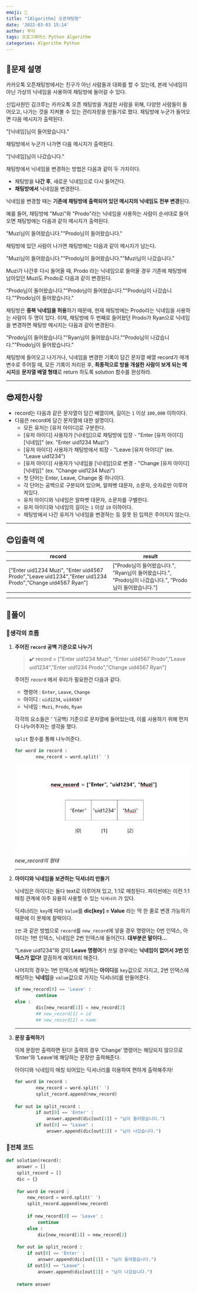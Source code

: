 ```yaml
---
emoji: 💙
title: "[Algorithm] 오픈채팅방"
date: '2022-03-03 15:14'
author: 쭈이
tags: 프로그래머스 Python Algorithm
categories: Algorithm Python
---
```


## 🤔문제 설명

카카오톡 오픈채팅방에서는 친구가 아닌 사람들과 대화를 할 수 있는데, 본래 닉네임이 아닌 가상의 닉네임을 사용하여 채팅방에 들어갈 수 있다.

신입사원인 김크루는 카카오톡 오픈 채팅방을 개설한 사람을 위해, 다양한 사람들이 들어오고, 나가는 것을 지켜볼 수 있는 관리자창을 만들기로 했다. 채팅방에 누군가 들어오면 다음 메시지가 출력된다.

"[닉네임]님이 들어왔습니다."

채팅방에서 누군가 나가면 다음 메시지가 출력된다.

"[닉네임]님이 나갔습니다."

채팅방에서 닉네임을 변경하는 방법은 다음과 같이 두 가지이다.

- 채팅방을 **나간 후**, 새로운 닉네임으로 다시 들어간다.
- **채팅방에서** 닉네임을 변경한다.

닉네임을 변경할 때는 **기존에 채팅방에 출력되어 있던 메시지의 닉네임도 전부 변경**된다.

예를 들어, 채팅방에 "Muzi"와 "Prodo"라는 닉네임을 사용하는 사람이 순서대로 들어오면 채팅방에는 다음과 같이 메시지가 출력된다.

"Muzi님이 들어왔습니다.""Prodo님이 들어왔습니다."

채팅방에 있던 사람이 나가면 채팅방에는 다음과 같이 메시지가 남는다.

"Muzi님이 들어왔습니다.""Prodo님이 들어왔습니다.""Muzi님이 나갔습니다."

Muzi가 나간후 다시 들어올 때, Prodo 라는 닉네임으로 들어올 경우 기존에 채팅방에 남아있던 Muzi도 Prodo로 다음과 같이 변경된다.

"Prodo님이 들어왔습니다.""Prodo님이 들어왔습니다.""Prodo님이 나갔습니다.""Prodo님이 들어왔습니다."

채팅방은 **중복 닉네임을 허용**하기 때문에, 현재 채팅방에는 Prodo라는 닉네임을 사용하는 사람이 두 명이 있다. 이제, 채팅방에 두 번째로 들어왔던 Prodo가 Ryan으로 닉네임을 변경하면 채팅방 메시지는 다음과 같이 변경된다.

"Prodo님이 들어왔습니다.""Ryan님이 들어왔습니다.""Prodo님이 나갔습니다.""Prodo님이 들어왔습니다."

채팅방에 들어오고 나가거나, 닉네임을 변경한 기록이 담긴 문자열 배열 record가 매개변수로 주어질 때, 모든 기록이 처리된 후, **최종적으로 방을 개설한 사람이 보게 되는 메시지**를 **문자열 배열 형태**로 return 하도록 solution 함수를 완성하라.

---

## 😎제한사항

- record는 다음과 같은 문자열이 담긴 배열이며, 길이는 `1` 이상 `100,000` 이하이다.
- 다음은 record에 담긴 문자열에 대한 설명이다.
    - 모든 유저는 [유저 아이디]로 구분한다.
    - [유저 아이디] 사용자가 [닉네임]으로 채팅방에 입장 - "Enter [유저 아이디] [닉네임]" (ex. "Enter uid1234 Muzi")
    - [유저 아이디] 사용자가 채팅방에서 퇴장 - "Leave [유저 아이디]" (ex. "Leave uid1234")
    - [유저 아이디] 사용자가 닉네임을 [닉네임]으로 변경 - "Change [유저 아이디] [닉네임]" (ex. "Change uid1234 Muzi")
    - 첫 단어는 Enter, Leave, Change 중 하나이다.
    - 각 단어는 공백으로 구분되어 있으며, 알파벳 대문자, 소문자, 숫자로만 이루어져있다.
    - 유저 아이디와 닉네임은 알파벳 대문자, 소문자를 구별한다.
    - 유저 아이디와 닉네임의 길이는 `1` 이상 `10` 이하이다.
    - 채팅방에서 나간 유저가 닉네임을 변경하는 등 잘못 된 입력은 주어지지 않는다.

---

## 😊입출력 예

| record | result |
| --- | --- |
| ["Enter uid1234 Muzi", "Enter uid4567 Prodo","Leave uid1234","Enter uid1234 Prodo","Change uid4567 Ryan"] | ["Prodo님이 들어왔습니다.", "Ryan님이 들어왔습니다.", "Prodo님이 나갔습니다.", "Prodo님이 들어왔습니다."] |

---

## 🥳풀이

### 💜**생각의 흐름**
1. **주어진 `record` 공백 기준으로 나누기**
        
    > ✔️ record = ["Enter uid1234 Muzi", "Enter uid4567 Prodo","Leave uid1234","Enter uid1234 Prodo","Change uid4567 Ryan"]   
    

    주어진 `record` 에서 우리가 필요한건 다음과 같다.
        
    - 명령어 : `Enter`, `Leave`, `Change`
    - 아이디 : `uid1234`, `uid4567`
    - 닉네임 : `Muzi`, `Prodo`, `Ryan`
        
    각각의 요소들은 ‘ ‘(공백) 기준으로 문자열에 들어있는데, 이를 사용하기 위해 먼저 다 나누어주자는 생각을 했다.
        
     `split` 함수를 통해 나누어준다.
        
    ```python
    for word in record :
            new_record = word.split(' ')
    ```
        
    ![new_record의 형태](Untitled.png)
    *new_record의 형태*
        
    ---
        
1. **아이디와 닉네임을 보관하는 딕셔너리 만들기**
        
    닉네임은 아이디는 둘다 text로 이루어져 있고, 1:1로 매칭된다. 파이썬에는 이런 1:1 매칭 관계에 아주 유용히 사용할 수 있는 `딕셔너리` 가 있다.
        
    딕셔너리는 `key`에 따라 `Value`를 **dic[key] = Value** 라는 딱 한 줄로 변경 가능하기 때문에 이 문제에 찰떡이다.
        
    `1번` 과 같은 방법으로 `record`를 `new_record`에 넣을 경우 명령어는 0번 인덱스, 아이디는 1번 인덱스, 닉네임은 2번 인덱스에 들어간다. **대부분은 말이다...**
        
    “Leave uid1234”와 같이 **Leave 명령어**가 쓰일 경우에는 **닉네임이 없어서 3번 인덱스가 없다!** 깔끔하게 예외처리 해준다.
        
    나머지의 경우는 1번 인덱스에 해당하는 **아이디**를 `key`값으로 가지고, 2번 인덱스에 해당하는 **닉네임**을 `value`값으로 가지는 딕셔너리를 만들어준다.
        
    ```python
    if new_record[0] == 'Leave' :
        	continue
    else :
        	dic[new_record[1]] = new_record[2]
        	## new_record[1] = id
        	## new_record[2] = name
    ```
        
    ---
        
2. **문장 출력하기**
            
    이제 문장만 출력하면 된다! 출력의 경우 ‘Change’ 명령어는 해당되지 않으므로 ‘Enter’와 ‘Leave’에 해당하는 문장만 출력해준다.
            
    아이디와 닉네임이 매칭 되어있는 딕셔너리를 이용하여 편하게 출력해주자!
            
    ```python
    for word in record :
            new_record = word.split(' ')
            split_record.append(new_record)
            
    for out in split_record :
            if out[0] == 'Enter' :
                answer.append(dic[out[1]] + "님이 들어왔습니다.")
            if out[0] == "Leave" :
                answer.append(dic[out[1]] + "님이 나갔습니다.")
    ```
            
### 💜**전체 코드**
    
```python
def solution(record):
    answer = []
    split_record = []
    dic = {}
    
    for word in record :
        new_record = word.split(' ')
        split_record.append(new_record)
    
        if new_record[0] == 'Leave' :
            continue
        else :
            dic[new_record[1]] = new_record[2]
    
    for out in split_record :
        if out[0] == 'Enter' :
            answer.append(dic[out[1]] + "님이 들어왔습니다.")
        if out[0] == "Leave" :
            answer.append(dic[out[1]] + "님이 나갔습니다.")
    
    return answer
```

```toc

```
